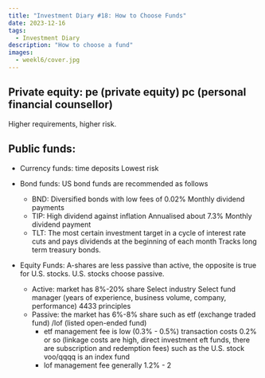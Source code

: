 ```yaml
---
title: "Investment Diary #18: How to Choose Funds"
date: 2023-12-16
tags:
  - Investment Diary
description: "How to choose a fund"
images:
  - weekl6/cover.jpg
---
```


## Private equity: pe (private equity) pc (personal financial counsellor) 

Higher requirements, higher risk.

## Public funds:

- Currency funds: time deposits Lowest risk

- Bond funds: US bond funds are recommended as follows  
  - BND: Diversified bonds with low fees of 0.02% Monthly dividend payments
  - TIP: High dividend against inflation Annualised about 7.3% Monthly dividend payment
  - TLT: The most certain investment target in a cycle of interest rate cuts and pays dividends at the beginning of each month Tracks long term treasury bonds.

- Equity Funds: A-shares are less passive than active, the opposite is true for U.S. stocks. U.S. stocks choose passive.
  - Active: market has 8%-20% share Select industry Select fund manager (years of experience, business volume, company, performance) 4433 principles
  - Passive: the market has 6%-8% share such as etf (exchange traded fund) /lof (listed open-ended fund)  
    - etf management fee is low (0.3% - 0.5%) transaction costs 0.2% or so (linkage costs are high, direct investment eft funds, there are subscription and redemption fees) such as the U.S. stock voo/qqqq is an index fund
    - lof management fee generally 1.2% - 2